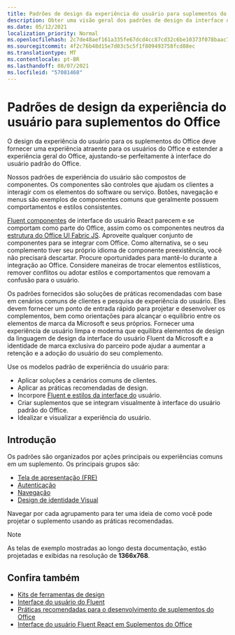 ```yaml
---
title: Padrões de design da experiência do usuário para suplementos do Office
description: Obter uma visão geral dos padrões de design da interface do usuário para Office de complementos, incluindo padrões de navegação, autenticação, primeira-executar e identidade visual.
ms.date: 05/12/2021
localization_priority: Normal
ms.openlocfilehash: 2c7de48aef161a335fe67dcd4cc87cd32c6be10373f078baac77c9407ae1466b
ms.sourcegitcommit: 4f2c76b48d15e7d03c5c5f1f809493758fcd88ec
ms.translationtype: MT
ms.contentlocale: pt-BR
ms.lasthandoff: 08/07/2021
ms.locfileid: "57081468"
---
```

# <a name="ux-design-patterns-for-office-add-ins"></a>Padrões de design da experiência do usuário para suplementos do Office

O design da experiência do usuário para os suplementos do Office deve fornecer uma experiência atraente para os usuários do Office e estender a experiência geral do Office, ajustando-se perfeitamente à interface do usuário padrão do Office.  

Nossos padrões de experiência do usuário são compostos de componentes. Os componentes são controles que ajudam os clientes a interagir com os elementos do software ou serviço. Botões, navegação e menus são exemplos de componentes comuns que geralmente possuem comportamentos e estilos consistentes.

[Fluent componentes](using-office-ui-fabric-react.md) de interface do usuário React parecem e se comportam como parte do Office, assim como os componentes neutros da [estrutura do Office UI Fabric JS](fabric-core.md). Aproveite qualquer conjunto de componentes para se integrar com Office. Como alternativa, se o seu complemento tiver seu próprio idioma de componente preexistência, você não precisará descartar. Procure oportunidades para mantê-lo durante a integração ao Office. Considere maneiras de trocar elementos estilísticos, remover conflitos ou adotar estilos e comportamentos que removam a confusão para o usuário.

Os padrões fornecidos são soluções de práticas recomendadas com base em cenários comuns de clientes e pesquisa de experiência do usuário. Eles devem fornecer um ponto de entrada rápido para projetar e desenvolver os complementos, bem como orientações para alcançar o equilíbrio entre os elementos de marca da Microsoft e seus próprios. Fornecer uma experiência de usuário limpa e moderna que equilibra elementos de design da linguagem de design da interface do usuário Fluent da Microsoft e a identidade de marca exclusiva do parceiro pode ajudar a aumentar a retenção e a adoção do usuário do seu complemento.

Use os modelos padrão de experiência do usuário para:

* Aplicar soluções a cenários comuns de clientes.
* Aplicar as práticas recomendadas de design.
* Incorpore [Fluent e estilos da interface do](https://developer.microsoft.com/fluentui#/get-started) usuário.
* Criar suplementos que se integram visualmente à interface do usuário padrão do Office.
* Idealizar e visualizar a experiência do usuário.

## <a name="getting-started"></a>Introdução

Os padrões são organizados por ações principais ou experiências comuns em um suplemento. Os principais grupos são:

* [Tela de apresentação (FRE)](../design/first-run-experience-patterns.md)
* [Autenticação](../design/authentication-patterns.md)
* [Navegação](../design/navigation-patterns.md)
* [Design de identidade Visual](../design/branding-patterns.md)

Navegar por cada agrupamento para ter uma ideia de como você pode projetar o suplemento usando as práticas recomendadas.

> [!NOTE]
> As telas de exemplo mostradas ao longo desta documentação, estão projetadas e exibidas na resolução de **1366x768**.

## <a name="see-also"></a>Confira também

* [Kits de ferramentas de design](design-toolkits.md)
* [Interface do usuário do Fluent](https://developer.microsoft.com/fluentui#)
* [Práticas recomendadas para o desenvolvimento de suplementos do Office](../concepts/add-in-development-best-practices.md)
* [Interface do usuário Fluent React em Suplementos do Office](using-office-ui-fabric-react.md)
